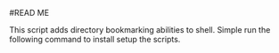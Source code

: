#READ ME
    
This script adds directory bookmarking abilities to shell.  Simple run the following command to install setup the scripts.
     